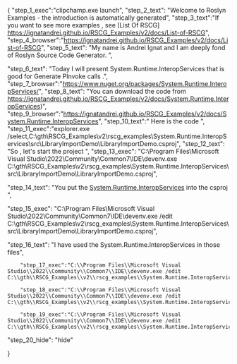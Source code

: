 {
    "step_1_exec":"clipchamp.exe launch",
    "step_2_text": "Welcome to Roslyn Examples - the introduction is automatically generated",
    "step_3_text":"If you want to see more examples , see  [List Of RSCG] https://ignatandrei.github.io/RSCG_Examples/v2/docs/List-of-RSCG",
    "step_4_browser":"https://ignatandrei.github.io/RSCG_Examples/v2/docs/List-of-RSCG",
    "step_5_text": "My name is Andrei Ignat and I am deeply fond of Roslyn Source Code Generator. ",

"step_6_text": "Today I will present System.Runtime.InteropServices  that is good for Generate PInvoke calls .",
"step_7_browser":"https://www.nuget.org/packages/System.Runtime.InteropServices/",
"step_8_text": "You can download the code from https://ignatandrei.github.io/RSCG_Examples/v2/docs/System.Runtime.InteropServices)",
"step_9_browser":"https://ignatandrei.github.io/RSCG_Examples/v2/docs/System.Runtime.InteropServices",
"step_10_text":" Here is the code ",
"step_11_exec":"explorer.exe /select,C:\\gth\\RSCG_Examples\\v2\\rscg_examples\\System.Runtime.InteropServices\\src\\LibraryImportDemo\\LibraryImportDemo.csproj",
"step_12_text": "So , let's start the project ",
"step_13_exec": "C:\\Program Files\\Microsoft Visual Studio\\2022\\Community\\Common7\\IDE\\devenv.exe C:\\gth\\RSCG_Examples\\v2\\rscg_examples\\System.Runtime.InteropServices\\src\\LibraryImportDemo\\LibraryImportDemo.csproj",

"step_14_text": "You put the  [System.Runtime.InteropServices](https://www.nuget.org/packages/System.Runtime.InteropServices/) into the csproj ",

"step_15_exec": "C:\\Program Files\\Microsoft Visual Studio\\2022\\Community\\Common7\\IDE\\devenv.exe /edit C:\\gth\\RSCG_Examples\\v2\\rscg_examples\\System.Runtime.InteropServices\\src\\LibraryImportDemo\\LibraryImportDemo.csproj",

"step_16_text": "I have used the System.Runtime.InteropServices in those files",


        "step_17_exec":"C:\\Program Files\\Microsoft Visual Studio\\2022\\Community\\Common7\\IDE\\devenv.exe /edit C:\\gth\\RSCG_Examples\\v2\\rscg_examples\\System.Runtime.InteropServices\\src\\LibraryImportDemo\\globals.cs",
    
        "step_18_exec":"C:\\Program Files\\Microsoft Visual Studio\\2022\\Community\\Common7\\IDE\\devenv.exe /edit C:\\gth\\RSCG_Examples\\v2\\rscg_examples\\System.Runtime.InteropServices\\src\\LibraryImportDemo\\DemoMsgBox.cs",
    
        "step_19_exec":"C:\\Program Files\\Microsoft Visual Studio\\2022\\Community\\Common7\\IDE\\devenv.exe /edit C:\\gth\\RSCG_Examples\\v2\\rscg_examples\\System.Runtime.InteropServices\\src\\LibraryImportDemo\\Program.cs",
    
"step_20_hide": "hide"


}